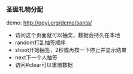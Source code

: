 ### 圣诞礼物分配

demo: http://qqyj.org/demo/santa/

* 访问这个页面就可以抽奖，数据会持久在本地
* random打乱抽签顺序
* shoot开始抽签，2秒或再按一下停止并显示结果
* next下一个人抽签
* 访问#clear可以重置数据
